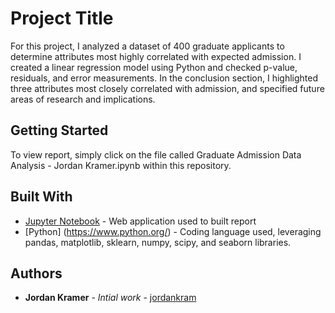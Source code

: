 # Project Title

For this project, I analyzed a dataset of 400 graduate applicants to determine attributes most highly correlated with expected admission. I created a linear regression model using Python and checked p-value, residuals, and error measurements. In the conclusion section, I highlighted three attributes most closely correlated with admission, and specified future areas of research and implications.

## Getting Started

To view report, simply click on the file called Graduate Admission Data Analysis - Jordan Kramer.ipynb within this repository.

## Built With

* [Jupyter Notebook](https://jupyter.org/) - Web application used to built report
* [Python] (https://www.python.org/) - Coding language used, leveraging pandas, matplotlib, sklearn, numpy, scipy, and seaborn libraries.

## Authors
* **Jordan Kramer** - *Intial work* - [jordankram](https://github.com/jordankram)
